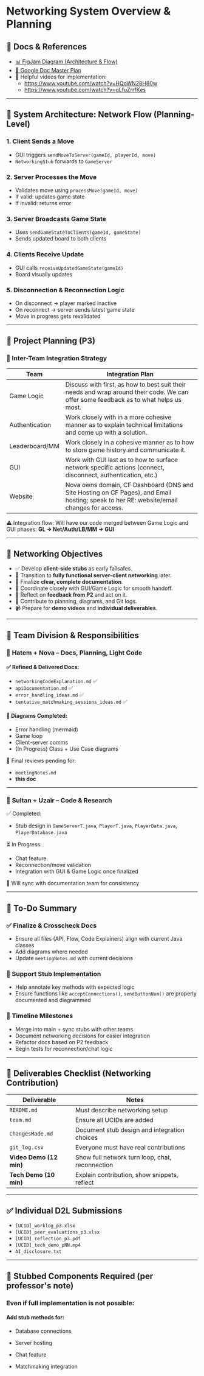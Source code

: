 
# **Networking System Overview & Planning**

## 📍 Docs & References

- [📊 FigJam Diagram (Architecture & Flow)](https://www.figma.com/board/dpFR9WEMYuxA74ZvipXcZc/process-loop?node-id=1-25&t=nhEXUiFAzE8vcAcv-1)
- [📄 Google Doc Master Plan](https://docs.google.com/document/d/1O3nZ0WbedHbkeMzC8PnDiTGf0OVOONgV-Xe5WJszYR0/edit?usp=sharing)
- 🔗 Helpful videos for implementation:
    - https://www.youtube.com/watch?v=HQoWN28H80w
    - https://www.youtube.com/watch?v=gLfuZrrfKes

---

## 🧠 System Architecture: Network Flow (Planning-Level)

### **1. Client Sends a Move**
- GUI triggers `sendMoveToServer(gameId, playerId, move)`
- `NetworkingStub` forwards to `GameServer`

### **2. Server Processes the Move**
- Validates move using `processMove(gameId, move)`
- If valid: updates game state
- If invalid: returns error

### **3. Server Broadcasts Game State**
- Uses `sendGameStateToClients(gameId, gameState)`
- Sends updated board to both clients

### **4. Clients Receive Update**
- GUI calls `receiveUpdatedGameState(gameId)`
- Board visually updates

### **5. Disconnection & Reconnection Logic**
- On disconnect → player marked inactive
- On reconnect → server sends latest game state
- Move in progress gets revalidated

---

## 📌 Project Planning (P3)

### 🧩 Inter-Team Integration Strategy

| Team            | Integration Plan                                                                                                                         |
|-----------------|------------------------------------------------------------------------------------------------------------------------------------------|
| Game Logic      | Discuss with first, as how to best suit their needs and wrap around their code. We can offer some feedback as to what helps us most.     |
| Authentication  | Work closely with in a more cohesive manner as to explain technical limitations and come up with a solution.                             |
| Leaderboard/MM  | Work closely in a cohesive manner as to how to store game history and communicate it.                                                    |
| GUI             | Work with GUI last as to how to surface network specific actions (connect, disconnect, authentication, etc.)                             |
| Website         | Nova owns domain, CF Dashboard (DNS and Site Hosting on CF Pages), and Email hosting; speak to her RE: website/email changes for access. |

⚠️ Integration flow: Will have our code merged between Game Logic and GUI phases: **GL -> Net/Auth/LB/MM -> GUI** 

---

## 🎯 Networking Objectives

- ✅ Develop **client-side stubs** as early failsafes.
- 🔁 Transition to **fully functional server-client networking** later.
- 📘 Finalize **clear, complete documentation**.
- 🔗 Coordinate closely with GUI/Game Logic for smooth handoff.
- 🔄 Reflect on **feedback from P2** and act on it.
- 💬 Contribute to planning, diagrams, and Git logs.
- 📹 Prepare for **demo videos** and **individual deliverables**.

---

## 👥 Team Division & Responsibilities

### 🔹 **Hatem + Nova – Docs, Planning, Light Code**

#### ✅ Refined & Delivered Docs:
- `networkingCodeExplanation.md` ✅
- `apiDocumentation.md` ✅
- `error_handling_ideas.md` ✅
- `tentative_matchmaking_sessions_ideas.md` ✅

#### 🧠 Diagrams Completed:
- Error handling (mermaid)
- Game loop
- Client-server comms
- (In Progress) Class + Use Case diagrams

📌 Final reviews pending for:
- `meetingNotes.md`
- **this doc**

---

### 🔹 **Sultan + Uzair – Code & Research**

✅ Completed:
- Stub design in `GameServerT.java`, `PlayerT.java`, `PlayerData.java`, `PlayerDatabase.java`

⏳ In Progress:
- Chat feature
- Reconnection/move validation
- Integration with GUI & Game Logic once finalized

📌 Will sync with documentation team for consistency

---

## 🔨 To-Do Summary

### ✅ Finalize & Crosscheck Docs
- Ensure all files (API, Flow, Code Explainers) align with current Java classes
- Add diagrams where needed
- Update `meetingNotes.md` with current decisions

### 🔁 Support Stub Implementation
- Help annotate key methods with expected logic
- Ensure functions like `acceptConnections()`, `sendButtonNum()` are properly documented and diagrammed

### 🧭 Timeline Milestones
- Merge into main + sync stubs with other teams
- Document networking decisions for easier integration
- Refactor docs based on P2 feedback
- Begin tests for reconnection/chat logic

---

## 🎯 Deliverables Checklist (Networking Contribution)

| Deliverable              | Notes |
|--------------------------|-------|
| `README.md`              | Must describe networking setup |
| `team.md`                | Ensure all UCIDs are added |
| `ChangesMade.md`         | Document stub design and integration choices |
| `git_log.csv`            | Everyone must have real contributions |
| **Video Demo (12 min)**  | Show full network turn loop, chat, reconnection |
| **Tech Demo (10 min)**   | Explain contribution, show snippets, reflect |

---

## ✅ Individual D2L Submissions
- `[UCID]_worklog_p3.xlsx`
- `[UCID]_peer_evaluations_p3.xlsx`
- `[UCID]_reflection_p3.pdf`
- `[UCID]_tech_demo_pNN.mp4`
- `AI_disclosure.txt`

---

## 🧪 Stubbed Components Required (per professor's note)

### Even if full implementation is not possible:

#### Add stub methods for:

- Database connections

- Server hosting

- Chat feature

- Matchmaking integration

